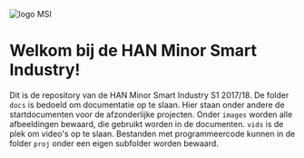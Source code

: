 ![logo MSI](https://github.com/minorsmart/sep2017/blob/master/images/logo%202%20png%20transperent.png)

# Welkom bij de HAN Minor Smart Industry!

Dit is de repository van de HAN Minor Smart Industry S1 2017/18. De folder `docs` is bedoeld om documentatie op te slaan. Hier staan onder andere de startdocumenten voor de afzonderlijke projecten. Onder `images` worden alle afbeeldingen bewaard, die gebruikt worden in de documenten. `vids` is de plek om video's op te slaan. Bestanden met programmeercode kunnen in de folder `proj` onder een eigen subfolder worden bewaard.



